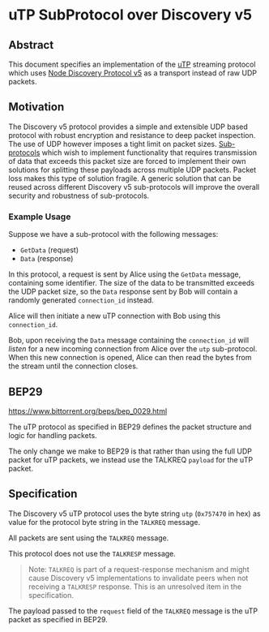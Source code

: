 # uTP SubProtocol over Discovery v5

## Abstract

This document specifies an implementation of the [uTP](https://www.bittorrent.org/beps/bep_0029.html) streaming protocol which uses [Node Discovery Protocol v5](https://github.com/ethereum/devp2p/blob/6eddaf50298d551a83bcc242e7ce7024c6cc8590/discv5/discv5.md) as a transport instead of raw UDP packets.

## Motivation

The Discovery v5 protocol provides a simple and extensible UDP based protocol with robust encryption and resistance to deep packet inspection.  The use of UDP however imposes a tight limit on packet sizes. [Sub-protocols](https://github.com/ethereum/devp2p/blob/master/discv5/discv5-wire.md#talkreq-request-0x05) which wish to implement functionality that requires transmission of data that exceeds this packet size are forced to implement their own solutions for splitting these payloads across multiple UDP packets.  Packet loss makes this type of solution fragile.  A generic solution that can be reused across different Discovery v5 sub-protocols will improve the overall security and robustness of sub-protocols.

### Example Usage

Suppose we have a sub-protocol with the following messages:

- `GetData` (request)
- `Data` (response)

In this protocol, a request is sent by Alice using the `GetData` message,
containing some identifier.  The size of the data to be transmitted exceeds the
UDP packet size, so the `Data` response sent by Bob will contain a randomly
generated `connection_id` instead.

Alice will then initiate a new uTP connection with Bob using this `connection_id`.

Bob, upon receiving the `Data` message containing the `connection_id` will
*listen* for a new incoming connection from Alice over the `utp` sub-protocol.
When this new connection is opened, Alice can then read the bytes from the stream
until the connection closes.

## BEP29

https://www.bittorrent.org/beps/bep_0029.html

The uTP protocol as specified in BEP29 defines the packet structure and logic for handling packets.

The only change we make to BEP29 is that rather than using the full UDP packet for uTP packets, we instead use the TALKREQ `payload` for the uTP packet.

## Specification

The Discovery v5 uTP protocol uses the byte string `utp` (`0x757470` in hex) as value for the protocol byte string in the `TALKREQ` message.

All packets are sent using the `TALKREQ` message.

This protocol does not use the `TALKRESP` message.

> Note: `TALKREQ` is part of a request-response mechanism and might cause Discovery v5 implementations
to invalidate peers when not receiving a `TALKRESP` response. This is an unresolved item in the specification.

The payload passed to the `request` field of the `TALKREQ` message is the uTP packet as specified in BEP29.
